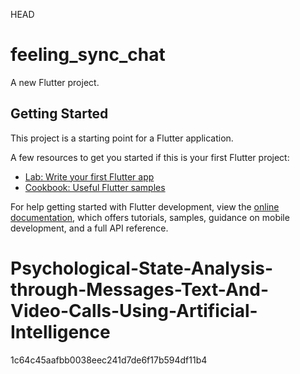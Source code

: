  HEAD
# feeling_sync_chat

A new Flutter project.

## Getting Started

This project is a starting point for a Flutter application.

A few resources to get you started if this is your first Flutter project:

- [Lab: Write your first Flutter app](https://docs.flutter.dev/get-started/codelab)
- [Cookbook: Useful Flutter samples](https://docs.flutter.dev/cookbook)

For help getting started with Flutter development, view the
[online documentation](https://docs.flutter.dev/), which offers tutorials,
samples, guidance on mobile development, and a full API reference.
# Psychological-State-Analysis-through-Messages-Text-And-Video-Calls-Using-Artificial-Intelligence
 1c64c45aafbb0038eec241d7de6f17b594df11b4
